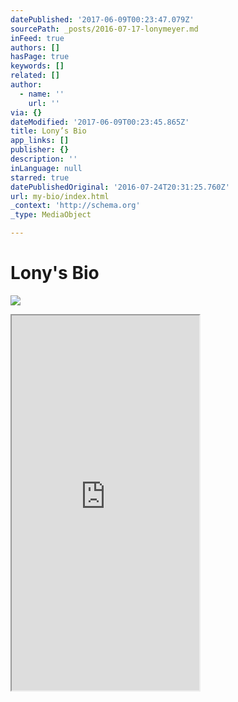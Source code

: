 ```yaml
---
datePublished: '2017-06-09T00:23:47.079Z'
sourcePath: _posts/2016-07-17-lonymeyer.md
inFeed: true
authors: []
hasPage: true
keywords: []
related: []
author:
  - name: ''
    url: ''
via: {}
dateModified: '2017-06-09T00:23:45.865Z'
title: Lony’s Bio
app_links: []
publisher: {}
description: ''
inLanguage: null
starred: true
datePublishedOriginal: '2016-07-24T20:31:25.760Z'
url: my-bio/index.html
_context: 'http://schema.org'
_type: MediaObject

---
```

# Lony's Bio
![](https://the-grid-user-content.s3-us-west-2.amazonaws.com/851202bb-44d4-4da2-894a-fa3518c60783.jpg)

<iframe src="https://the-grid.github.io/ed-userhtml/?g=eJzNlE1u20AMhfc9xWsKZGUr6A9Q1HK9KdDCQBsUSC5Ay5Q18YgUZkZWpqcvx3aD3KBaCfNHvY_k43pATNnz15vEz2lJ3h1khYYlcahvNus4kPy70aqkZXR_eIX3H4ZU47zRUu98XuHEYU9CCxxY-GTfSBKXkYNrazTqNazw7jN_-fSRLfCvDKGe4SJ-quQKW1CPNmgPQuzJe2yjJ9nDCVLHuNeQOjwwobFD3uP7rY69r7uwwA8OPZUg67uid7O-GzZv1v-JbIuOTgzvTnwW_83-3GoQRxY1GJ2M_Y4DtEVmChGiU4XfnSY9BBq6bO8jyE-UI3bMMgsqwkAxOpWiu3fC2I3JpCeMkpxH4KLhSnROwNbEN2ol7jUwSlwdjWun9m4ORKWpTi6O5EEhxQqPdHRywFAqEQumKxI4prIbx90TNymWho1GlbqyuwXLk2bs1VZzab9ER0t6xr07WrkmZ7axKpg_ps5wTPNBKzwUBtdztHVhORYDihjLwDp4XswCpvTY1KlZ3urwKu8WJdtt9XYi1mdoAlMyv6WOEvaU317myfnetXHtfBZMFwfwsybXWMqdzbpY4zo1qNz31mhXpz1SIEmjLxMhobMELCwhrumsZ_mSgaSzwBpeBliFW9nFoTYkHRhZx6tLbBh61bPJDMY6dNJwrF6J_wv5TUBf" height="600" style=""></iframe>